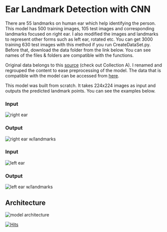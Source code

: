 # Ear Landmark Detection with CNN

There are 55 landmarks on human ear which help identifying the person. This model has 500 training images, 105 test images and corresponding landmarks focused on right ear. I also modified the images and landmarks to represent other forms such as left ear, rotated etc. You can get 3000 training 630 test images with this method if you run CreateDataSet.py. Before that, download the data folder from the link below. You can see names of the files & folders are compatible with the functions. 

Original data belongs to this [source](https://ibug.doc.ic.ac.uk/resources/ibug-ears/) (check out Collection A).
I renamed and regrouped the content to ease preprocessing of the model. The data that is compatible with the model can be accessed from [here](https://www.dropbox.com/sh/c8hizptl60lfogh/AADQN-kkuzkiP3ZcREQRxERsa?dl=0).

This model was built from scratch. It takes 224x224 images as input and outputs the predicted landmark points. You can see the examples below. 

### Input
![right ear](/images/test_11.png)

### Output
![right ear w/landmarks](/images/result_11.png)

### Input
![left ear](/images/test_198.png)

### Output
![left ear w/landmarks](/images/result_198.png)

## Architecture
![model architecture](/images/modelarch.jpg)

[![Hits](https://hits.seeyoufarm.com/api/count/incr/badge.svg?url=https%3A%2F%2Fgithub.com%2Fkbulutozler%2Fear-landmark-detection-with-CNN&count_bg=%2379C83D&title_bg=%23555555&icon=&icon_color=%23E7E7E7&title=hits&edge_flat=false)](https://hits.seeyoufarm.com)
